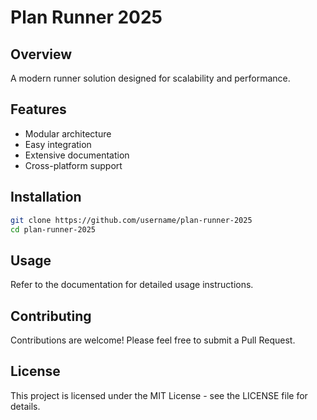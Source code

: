 # Plan Runner 2025

## Overview
A modern runner solution designed for scalability and performance.

## Features
- Modular architecture
- Easy integration
- Extensive documentation
- Cross-platform support

## Installation
```bash
git clone https://github.com/username/plan-runner-2025
cd plan-runner-2025
```

## Usage
Refer to the documentation for detailed usage instructions.

## Contributing
Contributions are welcome! Please feel free to submit a Pull Request.

## License
This project is licensed under the MIT License - see the LICENSE file for details.